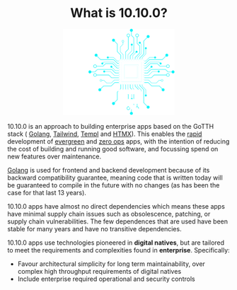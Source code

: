 <div style="text-align: center">
    <h1>What is 10.10.0?</h1>
    <img src="./img/10100-dark.svg" alt="10100 logo" width="50%"/>
</div>

10.10.0 is an approach to building enterprise apps based on the GoTTH stack ( [Golang](https://go.dev), [Tailwind](https://tailwindcss.com), [Templ](https://templ.guide) and [HTMX](https://htmx.org)). This enables the [rapid](what/develop.md) development of [evergreen](what/evergreen.md) and [zero ops](what/zero.md) apps, with the intention of reducing the cost of building and running good software, and focussing spend on new features over maintenance.

[Golang](https://go.dev) is used for frontend and backend development because of its backward compatibility guarantee, meaning code that is written today will be guaranteed to compile in the future with no changes (as has been the case for that last 13 years).

10.10.0 apps have almost no direct dependencies which means these apps have minimal supply chain issues such as obsolescence, patching, or supply chain vulnerabilities. The few dependences that are used have been stable for many years and have no transitive dependencies.

10.10.0 apps use technologies pioneered in **digital natives**, but are tailored to meet the requirements and complexities found in **enterprise**. Specifically:

- Favour architectural simplicity for long term maintainability, over complex high throughput requirements of digital natives
- Include enterprise required operational and security controls
